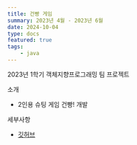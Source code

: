 ```yaml
---
title: 건빵 게임
summary: 2023년 4월 - 2023년 6월
date: 2024-10-04
type: docs
featured: true
tags:
    - java
---
```


2023년 1학기 객체지향프로그래밍 팀 프로젝트 

소개
- 2인용 슈팅 게임 건빵! 개발

세부사항
- [깃허브](https://github.com/2blackcow/2blackcow.github.io.git)


